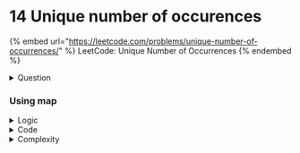 # 14 Unique number of occurences

{% embed url="https://leetcode.com/problems/unique-number-of-occurrences/" %}
LeetCode: Unique Number of Occurrences
{% endembed %}

<details>

<summary>Question</summary>

Given an array of integers `arr`, return `true` if the number of occurrences of each value in the array is **unique**, or `false` otherwise.

&#x20;

**Example 1:**

```
Input: arr = [1,2,2,1,1,3]
Output: true
Explanation: The value 1 has 3 occurrences, 2 has 2 and 3 has 1. No two values have the same number of occurrences.
```

**Example 2:**

```
Input: arr = [1,2]
Output: false
```

**Example 3:**

```
Input: arr = [-3,0,1,-3,1,1,1,-3,10,0]
Output: true
```

&#x20;

**Constraints:**

* `1 <= arr.length <= 1000`
* `-1000 <= arr[i] <= 1000`

</details>

### Using map

<details>

<summary>Logic</summary>

1. Create a map and store frequencies of&#x20;
2. Create a second map and store the frequency of frequencies.&#x20;
3. If at any point frequency repeats then <mark style="color:red;">return false</mark>
4. else <mark style="color:green;">return true</mark>

</details>

<details>

<summary>Code</summary>

```cpp
bool uniqueOccurrences(vector<int>& arr) {
    map<int, int> frequencyOfElements;

    for(int x: arr)
        frequencyOfElements[x]++;

    map<int, int> frequencyOfFrequencies;

    for(auto p: frequencyOfElements) 
        if(++frequencyOfFrequencies[p.second] > 1)
            return false;

    return true; 

}
```

</details>

<details>

<summary>Complexity</summary>

Time Complexity: $$O(n)$$

Space Complexity: $$O(n)$$

</details>
